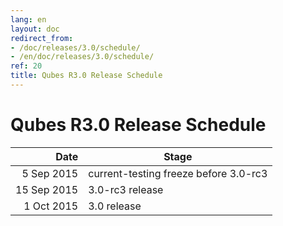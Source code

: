 ```yaml
---
lang: en
layout: doc
redirect_from:
- /doc/releases/3.0/schedule/
- /en/doc/releases/3.0/schedule/
ref: 20
title: Qubes R3.0 Release Schedule
---
```


Qubes R3.0 Release Schedule
===========================

|  Date       | Stage                                 |
| -----------:| ------------------------------------- |
|  5 Sep 2015 | current-testing freeze before 3.0-rc3 |
| 15 Sep 2015 | 3.0-rc3 release                       |
|  1 Oct 2015 | 3.0 release                           |
